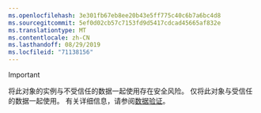 ```yaml
---
ms.openlocfilehash: 3e301fb67eb8ee20b43e5ff775c40c6b7a6bc4d8
ms.sourcegitcommit: 5ef0d02cb57c7153fd9d5417cdcad45665af832e
ms.translationtype: MT
ms.contentlocale: zh-CN
ms.lasthandoff: 08/29/2019
ms.locfileid: "71138156"
---
```

> [!IMPORTANT]
> 将此对象的实例与不受信任的数据一起使用存在安全风险。 仅将此对象与受信任的数据一起使用。 有关详细信息，请参阅[数据验证](https://www.owasp.org/index.php/Data_Validation)。